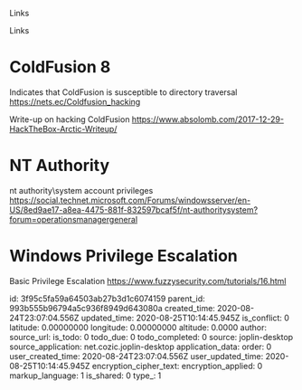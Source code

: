 Links

Links

# ColdFusion 8
Indicates that ColdFusion is susceptible to directory traversal
https://nets.ec/Coldfusion_hacking

Write-up on hacking ColdFusion
https://www.absolomb.com/2017-12-29-HackTheBox-Arctic-Writeup/

# NT Authority
nt authority\system account privileges
https://social.technet.microsoft.com/Forums/windowsserver/en-US/8ed9ae17-a8ea-4475-881f-832597bcaf5f/nt-authoritysystem?forum=operationsmanagergeneral

# Windows Privilege Escalation
Basic Privilege Escalation
https://www.fuzzysecurity.com/tutorials/16.html

id: 3f95c5fa59a64503ab27b3d1c6074159
parent_id: 993b555b96794a5c936f8949d643080a
created_time: 2020-08-24T23:07:04.556Z
updated_time: 2020-08-25T10:14:45.945Z
is_conflict: 0
latitude: 0.00000000
longitude: 0.00000000
altitude: 0.0000
author: 
source_url: 
is_todo: 0
todo_due: 0
todo_completed: 0
source: joplin-desktop
source_application: net.cozic.joplin-desktop
application_data: 
order: 0
user_created_time: 2020-08-24T23:07:04.556Z
user_updated_time: 2020-08-25T10:14:45.945Z
encryption_cipher_text: 
encryption_applied: 0
markup_language: 1
is_shared: 0
type_: 1